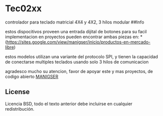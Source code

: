 # Tec02xx
controlador para teclado matricial 4X4 y 4X2, 3 hilos modular
##Info

estos dispocitivos proveen una entrada dijital de botones para su facil implementacion
en proyectos
pueden encontrar ambas piezas en:
*(https://sites.google.com/view/manigser/inicio/productos-en-mercado-libre)

estos modelos utilizan una variante del protocolo SPI, y tienen la capacidad de conectarse
multiples teclados usando solo 3 hilos de comunicacion

agradesco mucho su atencion, favor de apoyar este y mas proyectos, de codigo
abierto
[MANIGSER](https://sites.google.com/view/manigser/inicio/)

## License
Licencia BSD, todo el texto anterior debe incluirse en cualquier redistribución.
